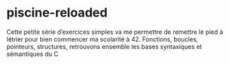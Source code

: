 # piscine-reloaded
Cette petite série d’exercices simples va me permettre de remettre le pied à létrier pour bien commencer ma scolarité à 42. Fonctions, boucles, pointeurs, structures, retrouvons ensemble les bases syntaxiques et sémantiques du C
